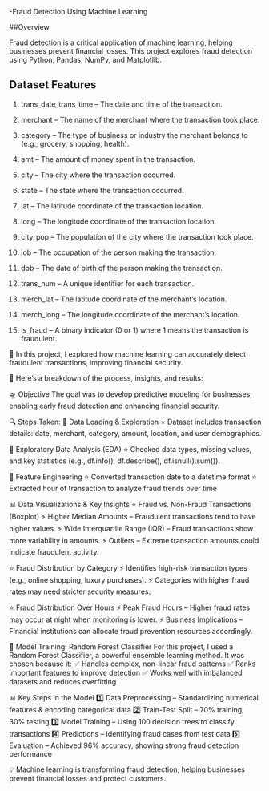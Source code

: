 -Fraud Detection Using Machine Learning

##Overview

Fraud detection is a critical application of machine learning, helping businesses prevent financial losses. This project explores fraud detection using Python, Pandas, NumPy, and Matplotlib.

## Dataset Features

1) trans_date_trans_time – The date and time of the transaction.

2)  merchant – The name of the merchant where the transaction took place.

3)  category – The type of business or industry the merchant belongs to (e.g., grocery, shopping, health).

4)  amt – The amount of money spent in the transaction.

5) city – The city where the transaction occurred.

6) state – The state where the transaction occurred.

7) lat – The latitude coordinate of the transaction location.

8) long – The longitude coordinate of the transaction location.

9) city_pop – The population of the city where the transaction took place.

10) job – The occupation of the person making the transaction.

11) dob – The date of birth of the person making the transaction.

13) trans_num – A unique identifier for each transaction.

14) merch_lat – The latitude coordinate of the merchant’s location.

15) merch_long – The longitude coordinate of the merchant’s location.

16) is_fraud – A binary indicator (0 or 1) where 1 means the transaction is fraudulent.

🚀 In this project, I explored how machine learning can accurately detect fraudulent transactions, improving financial security.

🔹 Here’s a breakdown of the process, insights, and results:

🛸 Objective
The goal was to develop predictive modeling for businesses, enabling early fraud detection and enhancing financial security.

🔍 Steps Taken:
📌 Data Loading & Exploration
 ⭐ Dataset includes transaction details: date, merchant, category, amount, location, and user demographics.

📌 Exploratory Data Analysis (EDA)
 ⭐ Checked data types, missing values, and key statistics (e.g., df.info(), df.describe(), df.isnull().sum()).

📌 Feature Engineering
 ⭐ Converted transaction date to a datetime format
 ⭐ Extracted hour of transaction to analyze fraud trends over time

📊 Data Visualizations & Key Insights
⭐ Fraud vs. Non-Fraud Transactions (Boxplot)
 ⚡ Higher Median Amounts – Fraudulent transactions tend to have higher values.
 ⚡ Wide Interquartile Range (IQR) – Fraud transactions show more variability in amounts.
 ⚡ Outliers – Extreme transaction amounts could indicate fraudulent activity.

⭐ Fraud Distribution by Category
 ⚡ Identifies high-risk transaction types (e.g., online shopping, luxury purchases).
 ⚡ Categories with higher fraud rates may need stricter security measures.

⭐ Fraud Distribution Over Hours
 ⚡ Peak Fraud Hours – Higher fraud rates may occur at night when monitoring is lower.
 ⚡ Business Implications – Financial institutions can allocate fraud prevention resources accordingly.

📌 Model Training: Random Forest Classifier
For this project, I used a Random Forest Classifier, a powerful ensemble learning method. It was chosen because it:
✅ Handles complex, non-linear fraud patterns
 ✅ Ranks important features to improve detection
 ✅ Works well with imbalanced datasets and reduces overfitting

📊 Key Steps in the Model
 1️⃣ Data Preprocessing – Standardizing numerical features & encoding categorical data
 2️⃣ Train-Test Split – 70% training, 30% testing
 3️⃣ Model Training – Using 100 decision trees to classify transactions
 4️⃣ Predictions – Identifying fraud cases from test data
 5️⃣ Evaluation – Achieved 96% accuracy, showing strong fraud detection performance

💡 Machine learning is transforming fraud detection, helping businesses prevent financial losses and protect customers.
